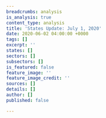 ```yaml
---
breadcrumbs: analysis
is_analysis: true
content_type: analysis
title: 'States Update: July 1, 2020'
date: 2020-06-02 04:00:00 +0000
tags: []
excerpt: ''
states: []
sectors: []
subsectors: []
is_featured: false
feature_image: ''
feature_image_credit: ''
sources: []
details: []
author: []
published: false

---
```

